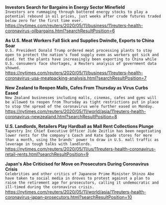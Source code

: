 **Investors Search for Bargains in Energy Sector Minefield**\
`Investors are rummaging through battered energy stocks to play a potential rebound in oil prices, just weeks after crude futures traded below zero for the first time ever.`\
https://nytimes.com/reuters/2020/05/11/business/11reuters-health-coronavirus-oilbargains.html?searchResultPosition=6

**As U.S. Meat Workers Fall Sick and Supplies Dwindle, Exports to China Soar**\
`U.S. President Donald Trump ordered meat processing plants to stay open to protect the nation's food supply even as workers got sick and died. Yet the plants have increasingly been exporting to China while U.S. consumers face shortages, a Reuters analysis of government data showed.`\
https://nytimes.com/reuters/2020/05/11/business/11reuters-health-coronavirus-usa-meatpacking-analysis.html?searchResultPosition=7

**New Zealand to Reopen Malls, Cafes From Thursday as Virus Curbs Eased**\
`New Zealand businesses including malls, cinemas, cafes and gyms will be allowed to reopen from Thursday as tight restrictions put in place to stop the spread of the coronavirus were further eased on Monday.`\
https://nytimes.com/reuters/2020/05/11/world/asia/11reuters-health-coronavirus-newzealand.html?searchResultPosition=8

**U.S. Landlords, Retailers Play Hardball as Mall Rent Collections Plunge**\
`Tapestry Inc Chief Executive Officer Jide Zeitlin has been negotiating lower rents for the company's Coach and Kate Spade stores for more than a month, using the brands' power to draw in U.S. mall traffic as leverage in tough talks with landlords.`\
https://nytimes.com/reuters/2020/05/11/us/11reuters-health-coronavirus-retail-rents.html?searchResultPosition=9

**Japan's Abe Criticised for Move on Prosecutors During Coronavirus Crisis**\
`Celebrities and other critics of Japanese Prime Minister Shinzo Abe have taken to social media in droves to protest against a plan to raise the retirement age for prosecutors, calling it undemocratic and ill-timed during the coronavirus crisis.`\
https://nytimes.com/reuters/2020/05/11/world/asia/11reuters-health-coronavirus-japan-prosecutors.html?searchResultPosition=10


